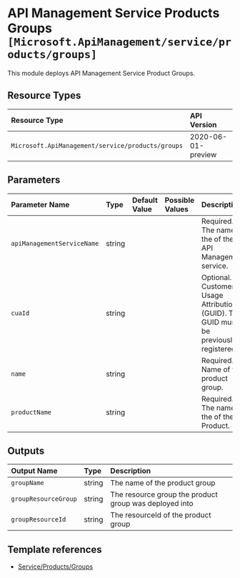 # API Management Service Products Groups `[Microsoft.ApiManagement/service/products/groups]`

This module deploys API Management Service Product Groups.

## Resource Types

| Resource Type | API Version |
| :-- | :-- |
| `Microsoft.ApiManagement/service/products/groups` | 2020-06-01-preview |

## Parameters

| Parameter Name | Type | Default Value | Possible Values | Description |
| :-- | :-- | :-- | :-- | :-- |
| `apiManagementServiceName` | string |  |  | Required. The name of the of the API Management service. |
| `cuaId` | string |  |  | Optional. Customer Usage Attribution ID (GUID). This GUID must be previously registered |
| `name` | string |  |  | Required. Name of the product group. |
| `productName` | string |  |  | Required. The name of the of the Product. |

## Outputs

| Output Name | Type | Description |
| :-- | :-- | :-- |
| `groupName` | string | The name of the product group |
| `groupResourceGroup` | string | The resource group the product group was deployed into |
| `groupResourceId` | string | The resourceId of the product group |

## Template references

- [Service/Products/Groups](https://docs.microsoft.com/en-us/azure/templates/Microsoft.ApiManagement/2020-06-01-preview/service/products/groups)
